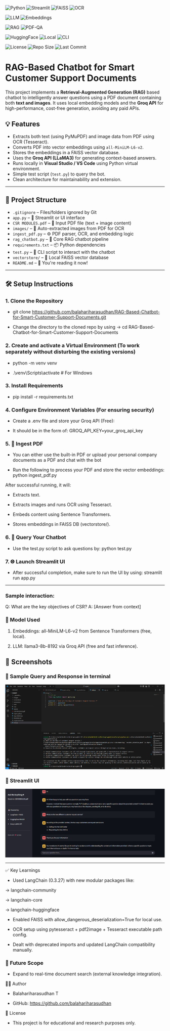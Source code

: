 <!-- Core Technologies -->
![Python](https://img.shields.io/badge/Python-3.10-blue?logo=python&logoColor=white)
![Streamlit](https://img.shields.io/badge/UI-Streamlit-ff4b4b?logo=streamlit&logoColor=white)
![FAISS](https://img.shields.io/badge/VectorDB-FAISS-green?logo=vector)
![OCR](https://img.shields.io/badge/OCR-PyMuPDF%20+%20Pytesseract-purple?logo=files)

<!-- LLM & Embeddings -->
![LLM](https://img.shields.io/badge/LLM-Groq%20LLaMA3%208B-lightgrey?logo=openai)
![Embeddings](https://img.shields.io/badge/Embeddings-all--MiniLM--L6--v2-yellow?logo=semanticweb)

<!-- Project Type -->
![RAG](https://img.shields.io/badge/Model-Retrieval--Augmented%20Generation-orange?logo=readthedocs&logoColor=white)
![PDF-QA](https://img.shields.io/badge/UseCase-PDF--QA-red?logo=adobeacrobatreader)

<!-- Dev & Infra -->
![HuggingFace](https://img.shields.io/badge/Transformers-HuggingFace-ffcc00?logo=huggingface&logoColor=black)
![Local](https://img.shields.io/badge/Execution-Local%20+%20GroqAPI-brightgreen?logo=powerbi)
![CLI](https://img.shields.io/badge/Interface-CLI%20%2B%20UI-orange?logo=windowsterminal)

<!-- Meta Info -->
![License](https://img.shields.io/badge/License-MIT-green)
![Repo Size](https://img.shields.io/github/repo-size/balahariharasudhan/RAG-Based-Chatbot-for-Smart-Customer-Support-Documents)
![Last Commit](https://img.shields.io/github/last-commit/balahariharasudhan/RAG-Based-Chatbot-for-Smart-Customer-Support-Documents)


# RAG-Based Chatbot for Smart Customer Support Documents

This project implements a **Retrieval-Augmented Generation (RAG)** based chatbot to intelligently answer questions using a PDF document containing both **text and images**. It uses local embedding models and the **Groq API** for high-performance, cost-free generation, avoiding any paid APIs.

## 💡 Features

- Extracts both text (using PyMuPDF) and image data from PDF using OCR (Tesseract).
- Converts PDF into vector embeddings using `all-MiniLM-L6-v2`.
- Stores the embeddings in a FAISS vector database.
- Uses the **Groq API (LLaMA3)** for generating context-based answers.
- Runs locally in **Visual Studio / VS Code** using Python virtual environment.
- Simple test script (`test.py`) to query the bot.
- Clean architecture for maintainability and extension.

---

## 📁 Project Structure

- `.gitignore` – Files/folders ignored by Git
- `app.py` – 🚀 Streamlit or UI interface
- `CSR MODULES.pdf` – 📄 Input PDF file (text + image content)
- `images/` – 🌅 Auto-extracted images from PDF for OCR
- `ingest_pdf.py` – ⚙️ PDF parser, OCR, and embedding logic
- `rag_chatbot.py` – 🤖 Core RAG chatbot pipeline
- `requirements.txt` – 📦 Python dependencies
- `test.py` – 🧪 CLI script to interact with the chatbot
- `vectorstore/` – 🧠 Local FAISS vector database
- `README.md` – 📘 You're reading it now!


---

## 🛠️ Setup Instructions

### 1. Clone the Repository

- git clone https://github.com/balahariharasudhan/RAG-Based-Chatbot-for-Smart-Customer-Support-Documents.git

- Change the directory to the cloned repo by using -> cd RAG-Based-Chatbot-for-Smart-Customer-Support-Documents

### 2. Create and activate a Virtual Environment (To work separately without disturbing the existing versions)

- python -m venv venv
 
- .\venv\Scripts\activate       # For Windows

### 3. Install Requirements

- pip install -r requirements.txt

### 4. Configure Environment Variables (For ensuring security)

- Create a .env file and store your Groq API (Free):

- It should be in the form of: GROQ_API_KEY=your_groq_api_key

### 5. 📄 Ingest PDF

- You can either use the built-in PDF or upload your personal company documents as a PDF and chat with the bot

- Run the following to process your PDF and store the vector embeddings: python ingest_pdf.py

After successful running, it will:

- Extracts text.

- Extracts images and runs OCR using Tesseract.

- Embeds content using Sentence Transformers.

- Stores embeddings in FAISS DB (vectorstore/).

### 6. 🤖 Query Your Chatbot

- Use the test.py script to ask questions by: python test.py

### 7. 🌐 Launch Streamlit UI

- After successful completion, make sure to run the UI by using: streamlit run app.py 

-------------------------------------------------------------------------

### Sample interaction:

Q: What are the key objectives of CSR?
A: [Answer from context]

### 💬 Model Used

1) Embeddings: all-MiniLM-L6-v2 from Sentence Transformers (free, local).

2) LLM: llama3-8b-8192 via Groq API (free and fast inference).

## 📸 Screenshots

### 🔹 Sample Query and Response in terminal
![Chatbot Response](screenshots/Testing_on_Terminal.png)

### 🔹 Streamlit UI 
![UI Screenshot](screenshots/Streamlit_UI.png)

------------------------------------------------------------------------

✅ Key Learnings

- Used LangChain (0.3.27) with new modular packages like:

-> langchain-community

-> langchain-core

-> langchain-huggingface

- Enabled FAISS with allow_dangerous_deserialization=True for local use.

- OCR setup using pytesseract + pdf2image + Tesseract executable path config.

- Dealt with deprecated imports and updated LangChain compatibility manually.

### 🧠 Future Scope

- Expand to real-time document search (external knowledge integration).

🙋‍♂️ Author

- Balahariharasudhan T

- GitHub: https://github.com/balahariharasudhan

📜 License

- This project is for educational and research purposes only.
